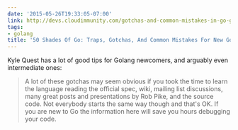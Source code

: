 ```yaml
---
date: '2015-05-26T19:33:05-07:00'
link: http://devs.cloudimmunity.com/gotchas-and-common-mistakes-in-go-golang/index.html#close_http_conn
tags:
- golang
title: '50 Shades Of Go: Traps, Gotchas, And Common Mistakes For New Golang Devs'
---
```


Kyle Quest has a lot of good tips for Golang newcomers, and arguably even intermediate ones:

>A lot of these gotchas may seem obvious if you took the time to learn the language reading the official spec, wiki, mailing list discussions, many great posts and presentations by Rob Pike, and the source code. Not everybody starts the same way though and that's OK. If you are new to Go the information here will save you hours debugging your code.

